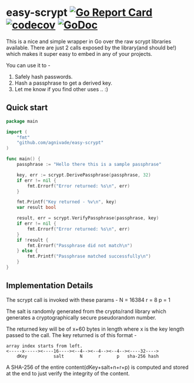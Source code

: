 easy-scrypt [![Go Report Card](https://goreportcard.com/badge/github.com/agnivade/easy-scrypt)](https://goreportcard.com/report/github.com/agnivade/easy-scrypt) [![codecov](https://codecov.io/gh/agnivade/easy-scrypt/branch/master/graph/badge.svg)](https://codecov.io/gh/agnivade/easy-scrypt) [![GoDoc](https://godoc.org/github.com/agnivade/easy-scrypt?status.svg)](https://godoc.org/github.com/agnivade/easy-scrypt)
===========

This is a nice and simple wrapper in Go over the raw scrypt libraries available. There are just 2 calls exposed by the library(and should be!) which makes it super easy to embed in any of your projects.

You can use it to -

1. Safely hash passwords.
2. Hash a passphrase to get a derived key.
3. Let me know if you find other uses .. :)

Quick start
-----

```go
package main

import (
	"fmt"
	"github.com/agnivade/easy-scrypt"
)

func main() {
	passphrase := "Hello there this is a sample passphrase"

	key, err := scrypt.DerivePassphrase(passphrase, 32)
	if err != nil {
		fmt.Errorf("Error returned: %s\n", err)
	}

	fmt.Printf("Key returned - %v\n", key)
	var result bool

	result, err = scrypt.VerifyPassphrase(passphrase, key)
	if err != nil {
		fmt.Errorf("Error returned: %s\n", err)
	}
	if !result {
		fmt.Errorf("Passphrase did not match\n")
	} else {
		fmt.Printf("Passphrase matched successfully\n")
	}
}
```

Implementation Details
----------------------

The scrypt call is invoked with these params -
N = 16384
r = 8
p = 1

The salt is randomly generated from the crypto/rand library which generates a cryptographically secure pseudorandom number.

The returned key will be of x+60 bytes in length where x is the key length passed to the call. The key returned is of this format -

```
array index starts from left.
<-----x-----><----16----><--4--><--4--><--4--><----32---->
    dKey          salt      N      r      p   sha-256 hash
```

A SHA-256 of the entire content(dKey+salt+n+r+p) is computed and stored at the end to just verify the integrity of the content.
